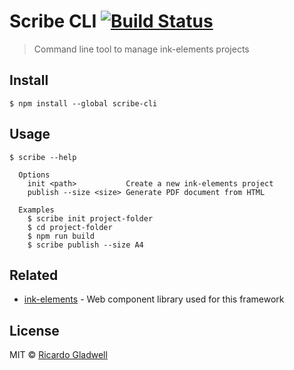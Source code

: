 # Scribe CLI [![Build Status](https://travis-ci.org/ink-elements/scribe-cli.svg?branch=master)](https://travis-ci.org/ink-elements/scribe-cli)

> Command line tool to manage ink-elements projects

## Install

```
$ npm install --global scribe-cli
```

## Usage

```
$ scribe --help

  Options
    init <path>           Create a new ink-elements project
    publish --size <size> Generate PDF document from HTML

  Examples
    $ scribe init project-folder
    $ cd project-folder
    $ npm run build
    $ scribe publish --size A4
```

## Related

- [ink-elements](https://github.com/rgladwell/ink-elements) - Web component library used for this framework

## License

MIT © [Ricardo Gladwell](https://gladwell.me)
